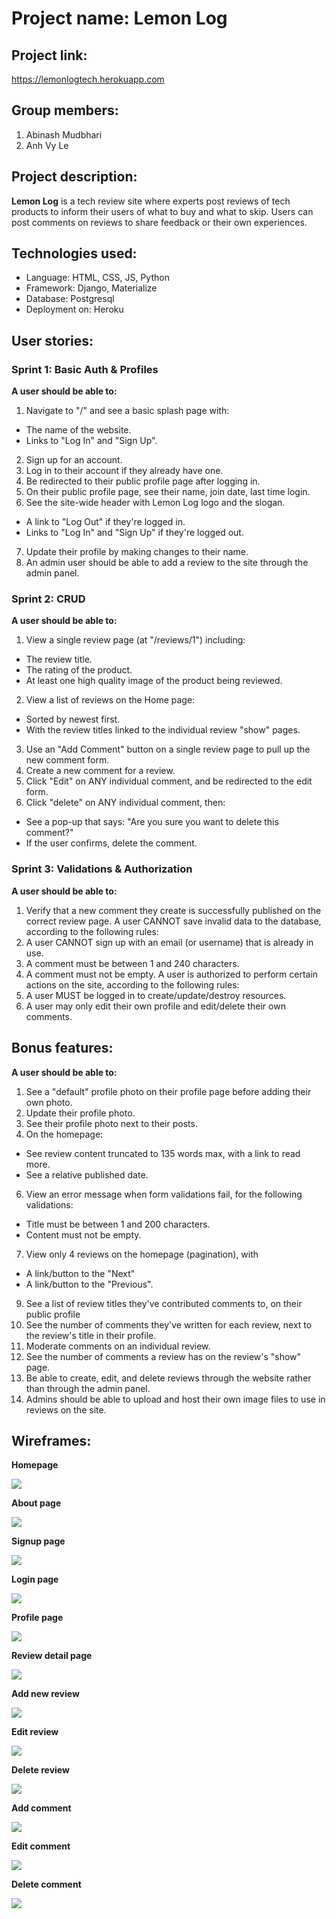 # Project name: Lemon Log

## Project link: 
https://lemonlogtech.herokuapp.com

## Group members:
1. Abinash Mudbhari
2. Anh Vy Le

## Project description:
**Lemon Log** is a tech review site where experts post reviews of tech products to inform their users of what to buy and what to skip. Users can post comments on reviews to share feedback or their own experiences.

## Technologies used:
- Language: HTML, CSS, JS, Python
- Framework: Django, Materialize
- Database: Postgresql
- Deployment on: Heroku 

## User stories:
### Sprint 1: Basic Auth & Profiles
**A user should be able to:**
1. Navigate to "/" and see a basic splash page with:
- The name of the website.
- Links to "Log In" and "Sign Up".
2. Sign up for an account.
3. Log in to their account if they already have one.
4. Be redirected to their public profile page after logging in.
5. On their public profile page, see their name, join date, last time login.
6. See the site-wide header with Lemon Log logo and the slogan.
- A link to "Log Out" if they're logged in.
- Links to "Log In" and "Sign Up" if they're logged out.
7. Update their profile by making changes to their name.
8. An admin user should be able to add a review to the site through the admin panel.

### Sprint 2: CRUD
**A user should be able to:**
1. View a single review page (at "/reviews/1") including:
- The review title.
- The rating of the product.
- At least one high quality image of the product being reviewed.
2. View a list of reviews on the Home page:
- Sorted by newest first.
- With the review titles linked to the individual review "show" pages.
3. Use an "Add Comment" button on a single review page to pull up the new comment form.
4. Create a new comment for a review.
5. Click "Edit" on ANY individual comment, and be redirected to the edit form.
6. Click "delete" on ANY individual comment, then:
- See a pop-up that says: "Are you sure you want to delete this comment?"
- If the user confirms, delete the comment.

### Sprint 3: Validations & Authorization
**A user should be able to:**
1. Verify that a new comment they create is successfully published on the correct review page.
A user CANNOT save invalid data to the database, according to the following rules:
2. A user CANNOT sign up with an email (or username) that is already in use.
3. A comment must be between 1 and 240 characters.
4. A comment must not be empty.
A user is authorized to perform certain actions on the site, according to the following rules:
5. A user MUST be logged in to create/update/destroy resources.
6. A user may only edit their own profile and edit/delete their own comments.

## Bonus features:
**A user should be able to:**
1. See a "default" profile photo on their profile page before adding their own photo.
2. Update their profile photo.
3. See their profile photo next to their posts.
4. On the homepage:
- See review content truncated to 135 words max, with a link to read more.
- See a relative published date.
6. View an error message when form validations fail, for the following validations:
- Title must be between 1 and 200 characters.
- Content must not be empty.
7. View only 4 reviews on the homepage (pagination), with
- A link/button to the "Next"
- A link/button to the "Previous".
9. See a list of review titles they've contributed comments to, on their public profile
10. See the number of comments they've written for each review, next to the review's title in their profile.
11. Moderate comments on an individual review.
12. See the number of comments a review has on the review's "show" page.
13. Be able to create, edit, and delete reviews through the website rather than through the admin panel.
14. Admins should be able to upload and host their own image files to use in reviews on the site.

## Wireframes:

**Homepage**

<img src="media/homepage.png">

**About page**

<img src="media/about.png">

**Signup page**

<img src="media/signup.png">

**Login page**

<img src="media/login.png">

**Profile page**

<img src="media/profile.png">

**Review detail page**

<img src="media/review-detail.png">

**Add new review**

<img src="media/add-review.png">

**Edit review**

<img src="media/edit-review.png">

**Delete review**

<img src="media/delete-review.png">

**Add comment**

<img src="media/add-comment.png">

**Edit comment**

<img src="media/edit-comment.png">

**Delete comment**

<img src="media/delete-comment.png">





